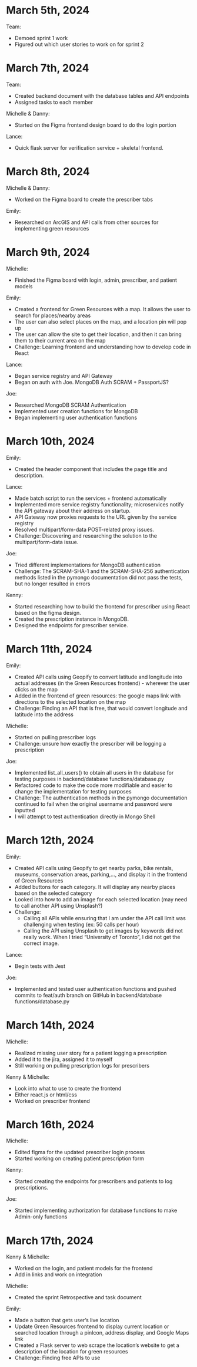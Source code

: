 # March 5th, 2024
Team:
- Demoed sprint 1 work
- Figured out which user stories to work on for sprint 2

# March 7th, 2024
Team:
- Created backend document with the database tables and API endpoints
- Assigned tasks to each member
  
Michelle & Danny:
- Started on the Figma frontend design board to do the login portion
  
Lance:
- Quick flask server for verification service + skeletal frontend.

# March 8th, 2024
Michelle & Danny:
- Worked on the Figma board to create the prescriber tabs
  
Emily:
- Researched on ArcGIS and API calls from other sources for implementing green resources

# March 9th, 2024
Michelle:
- Finished the Figma board with login, admin, prescriber, and patient models
  
Emily: 
- Created a frontend for Green Resources with a map. It allows the user to search for places/nearby areas
- The user can also select places on the map, and a location pin will pop up
- The user can allow the site to get their location, and then it can bring them to their current area on the map
- Challenge: Learning frontend and understanding how to develop code in React
  
Lance:
- Began service registry and API Gateway
- Began on auth with Joe. MongoDB Auth SCRAM + PassportJS?
  
Joe:
- Researched MongoDB SCRAM Authentication
- Implemented user creation functions for MongoDB
- Began implementing user authentication functions

# March 10th, 2024
Emily:
- Created the header component that includes the page title and description.
  
Lance:
- Made batch script to run the services + frontend automatically
- Implemented more service registry functionality; microservices notify the API gateway about their address on startup.
- API Gateway now proxies requests to the URL given by the service registry
- Resolved multipart/form-data POST-related proxy issues.
- Challenge: Discovering and researching the solution to the multipart/form-data issue.
  
Joe:
- Tried different implementations for MongoDB authentication
- Challenge: The SCRAM-SHA-1 and the SCRAM-SHA-256 authentication methods listed in the pymongo documentation did not pass the tests, but no longer resulted in errors

Kenny:
- Started researching how to build the frontend for prescriber using React based on the figma design.
- Created the prescription instance in MongoDB.
- Designed the endpoints for prescriber service.
	
# March 11th, 2024
Emily:
- Created API calls using Geopify to convert latitude and longitude into actual addresses (in the Green Resources frontend) - wherever the user clicks on the map
- Added in the frontend of green resources: the google maps link with directions to the selected location on the map
- Challenge: Finding an API that is free, that would convert longitude and latitude into the address
  
Michelle:
- Started on pulling prescriber logs
- Challenge: unsure how exactly the prescriber will be logging a prescription
  
Joe:
- Implemented list_all_users() to obtain all users in the database for testing purposes in backend/database functions/database.py
- Refactored code to make the code more modifiable and easier to change the implementation for testing purposes
- Challenge: The authentication methods in the pymongo documentation continued to fail when the original username and password were inputted
- I will attempt to test authentication directly in Mongo Shell

# March 12th, 2024
Emily:
- Created API calls using Geopify to get nearby parks, bike rentals, museums, conservation areas, parking,..., and display it in the frontend of Green Resources
- Added buttons for each category. It will display any nearby places based on the selected category
- Looked into how to add an image for each selected location (may need to call another API using Unsplash?)
- Challenge:
  - Calling all APIs while ensuring that I am under the API call limit was challenging when testing (ex: 50 calls per hour)
  - Calling the API using Unsplash to get images by keywords did not really work. When I tried “University of Toronto”, I did not get the correct image.
    
Lance:
- Begin tests with Jest
  
Joe:
- Implemented and tested user authentication functions and pushed commits to feat/auth branch on GitHub in backend/database functions/database.py

# March 14th, 2024
Michelle:
- Realized missing user story for a patient logging a prescription
- Added it to the jira, assigned it to myself
- Still working on pulling prescription logs for prescribers
  
Kenny & Michelle:
- Look into what to use to create the frontend
- Either react.js or html/css
- Worked on prescriber frontend

# March 16th, 2024
Michelle:
- Edited figma for the updated prescriber login process
- Started working on creating patient prescription form
  
Kenny:
- Started creating the endpoints for prescribers and patients to log prescriptions.
  
Joe:
- Started implementing authorization for database functions to make Admin-only functions

# March 17th, 2024
Kenny & Michelle:
- Worked on the login, and patient models for the frontend
- Add in links and work on integration
  
Michelle:
- Created the sprint Retrospective and task document
  
Emily:
- Made a button that gets user’s live location
- Update Green Resources frontend to display current location or searched location through a pinIcon, address display, and Google Maps link
- Created a Flask server to web scrape the location’s website to get a description of the location for green resources
- Challenge: Finding free APIs to use
